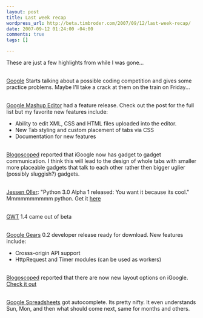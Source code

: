 ```yaml
--- 
layout: post
title: Last week recap
wordpress_url: http://beta.timbroder.com/2007/09/12/last-week-recap/
date: 2007-09-12 01:24:00 -04:00
comments: true
tags: []

---
```

These are just a few highlights from while I was gone...<br /><br />

<a href="http://googleblog.blogspot.com/2007/09/our-plans-for-code-jam.html">Google</a> Starts talking about a possible coding competition and gives some practice problems.  Maybe I'll take a crack at them on the train on Friday...<br /><br />

<a href="http://googlemashupeditor.blogspot.com/2007/08/more-new-stuff-831-feature-release.html">Google Mashup Editor</a> had a feature release.  Check out the post for the full list but my favorite new features include:<br />
- Ability to edit XML, CSS and HTML files uploaded into the editor.<br />
- New Tab styling and custom placement of tabs via CSS<br />
- Documentation for new features<br /><br />

<a href="http://blogoscoped.com/archive/2007-08-30-n76.html">Blogoscoped</a> reported that iGoogle now has gadget to gadget communication.  I think this will lead to the design of whole tabs with smaller more placeable gadgets that talk to each other rather then bigger uglier (possibly sluggish?) gadgets.<br /><br />

<a href="http://jessenoller.com/2007/08/31/python-30-alpha-1-released-you-want-it-because-its-cool/trackback/">Jessen Oller</a>: "Python 3.0 Alpha 1 released: You want it because its cool." Mmmmmmmmmm python.  Get it <a href="http://python.org/download/releases/3.0/">here</a><br /><br />

<a href="http://google-code-updates.blogspot.com/2007/08/google-web-toolkit-out-of-beta-as-of-14.html">GWT</a> 1.4 came out of beta<br /><br />

<a href="http://gearsblog.blogspot.com/2007/08/google-gears-02-developer-release-ready.html">Google Gears</a> 0.2 developer release ready for download.  New features include:<br />
- Crosss-origin API support<br />
- HttpRequest and Timer modules (can be used as workers)<br /><br />

<a href="http://blogoscoped.com/archive/2007-09-03-n45.html">Blogoscoped</a> reported that there are now new layout options on iGoogle.  <a href="http://www.google.com/ig">Check it out</a><br /><br />

<a href="http://google-d-s.blogspot.com/2007/09/lazy-wednesday.html">Google Spreadsheets</a> got autocomplete.  Its pretty nifty.  It even understands Sun, Mon, and then what should come next, same for months and others.
